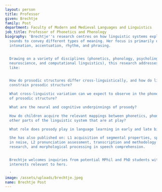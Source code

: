 ```yaml
---
layout: person
title: Professor
given: Brechtje
family: Post
department: Faculty of Modern and Medieval Languages and Linguistics
job_title: Professor of Phonetics and Phonology
biography: 'Brechtje''s research centres on how linguistic systems exploit speech
  sounds to convey different types of meaning. Her focus is primarily on prosody:
  intonation, accentuation, rhythm, and phrasing.


  Drawing on a variety of disciplines (phonetics, phonology, psycholinguistics, cognitive
  neuroscience, and computational linguistics), this research addresses questions
  like:


  How do prosodic structures differ cross-linguistically, and how do linguistic systems
  constrain prosodic structure?

  What cross-linguistic variation can we expect to observe in the phonetic realisation
  of prosodic structure?

  What are the neural and cognitive underpinnings of prosody?

  How do children acquire the relevant mappings between phonetics, phonology, and
  other parts of the linguistic system that are at play?

  What role does prosody play in language learning in early and late bilinguals?

  She has also published on: L1 acquisition of segmental properties, speech perception
  in noise, L2 pronunciation assessment, transcription and methodology for prosodic
  research, and morphological processing in speech comprehension.


  Brechtje welcomes inquiries from potential MPhil and PhD students with research
  interests relevant to hers.

  '
image: /assets/uploads/brechtje.jpeg
name: Brechtje Post
---
```

